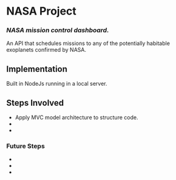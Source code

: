 # NASA Project 
### *NASA mission control dashboard.*


An API that schedules missions  to any of the potentially habitable exoplanets confirmed by NASA.

## Implementation

Built in NodeJs running in a local server.

## Steps Involved
- Apply MVC model architecture to structure code.
-
-

### Future Steps

-
-
-
